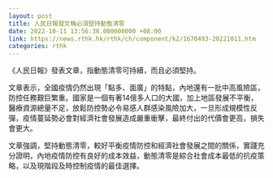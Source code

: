 ```yaml
---
layout: post
title: 人民日報發文稱必須堅持動態清零
date: 2022-10-11 13:56:38.000000000 +08:00
link: https://news.rthk.hk/rthk/ch/component/k2/1670493-20221011.htm
categories: rthk
---
```


《人民日報》發表文章，指動態清零可持續，而且必須堅持。

文章表示，全國疫情仍然出現「點多、面廣」的特點，內地還有一批中高風險區，防控任務艱巨繁重。國家是一個有著14億多人口的大國，加上地區發展不平衡，醫療資源總量不足，放鬆防控勢必令易感人群感染風險加大，一旦形成規模性反彈，疫情蔓延勢必會對經濟社會發展造成嚴重衝擊，最終付出的代價會更高，損失會更大。

文章強調，堅持動態清零，較好平衡疫情防控和經濟社會發展之間的關係，實踐充分證明，內地疫情防控有良好的成本效益，動態清零是綜合社會成本最低的抗疫策略，以及現階段及時控制疫情的最佳選擇。
